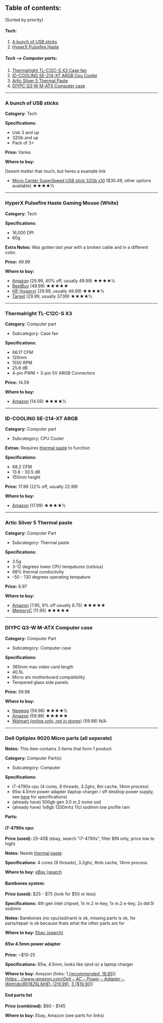 ## Table of contents:
(Sorted by priority)
#### Tech:
1. [A bunch of USB sticks](https://github.com/M0on9/Wishlist/blob/main/Wishlist.md#a-bunch-of-usb-sticks)
2. [HyperX Pulsefire Haste](https://github.com/M0on9/Wishlist/blob/main/Wishlist.md#hyperx-pulsefire-haste-gaming-mouse-white)
##### Tech --> Computer parts:
1. [Thermalright TL-C12C-S X3 Case fan](https://github.com/M0on9/Wishlist/blob/main/Wishlist.md#thermalright-tl-c12c-s-x3)
2. [ID-COOLING SE-214-XT ARGB Cpu Cooler](https://github.com/M0on9/Wishlist/blob/main/Wishlist.md#id-cooling-se-214-xt-argb)
3. [Artic Silver 5 Thermal Paste](https://github.com/M0on9/Wishlist/blob/main/Wishlist.md#artic-silver-5-thermal-paste)
4. [DIYPC Q3-W M-ATX Computer case](https://github.com/M0on9/Wishlist/blob/main/Wishlist.md#diypc-q3-w-m-atx-computer-case)

___

### A bunch of USB sticks

**Category:** Tech

**Specifications:**
 - Usb 3 and up
 - 32Gb and up
 - Pack of 3+

**Price:** Varies

**Where to buy:**

Doesnt matter that much, but heres a example link
 - [Micro Center SuperSpeed USB stick 32Gb x10](https://www.amazon.com/Center-SuperSpeed-5-Pack-Memory-Keychain/dp/B09LLWTMXQ/) ($30.49, other options available) ★★★★½

___

### HyperX Pulsefire Haste Gaming Mouse (White)

**Category:** Tech

**Specifications:**
 - 16,000 DPI
 - 60g

**Extra Notes:** Was gotten last year with a broken cable and in a different color.

**Price:** 49.99

**Where to buy:**
 - [Amazon](https://www.amazon.com/dp/B09QXG3132) (29.99, 40% off, usually 49.99) ★★★★½
 - [BestBuy](https://www.bestbuy.com/site/hyperx-pulsefire-haste-lightweight-wireless-optical-gaming-mouse-white/6500984.p?skuId=6500984) (49.99) ★★★★★
 - [HP (hyperx)](https://www.hp.com/us-en/shop/pdp/hyperx-pulsefire-haste-gaming-mouse-(white-pink)) (29.99, usually 49.99) ★★★★½
 - [Target](https://www.target.com/p/hyperx-pulsefire-haste-wired-gaming-mouse-for-pc-pink-white/-/A-86873149?clkid=695c8131N8d3f11eebae5b1563be5ff38) (29.99, usually 37.99) ★★★★½

___

### Thermalright TL-C12C-S X3

**Category:** Computer part
 - Subcategory: Case fan

**Specifications:**
 - 66.17 CFM
 - 120mm
 - 1550 RPM
 - 25.6 dB
 - 4-pin PWM + 3-pin 5V ARGB Connectors

**Price:** 14.59

**Where to buy:**
 - [Amazon](https://www.amazon.com/dp/B0BKJWMQLW) (14.59) ★★★★½

___

### ID-COOLING SE-214-XT ARGB

**Category:** Computer part
 - Subcategory: CPU Cooler

**Extras:** Requires [thermal paste](https://github.com/M0on9/Wishlist/blob/main/Wishlist.md#artic-silver-5-thermal-paste) to function

**Specifications:**
 - 68.2 CFM
 - 13.8 - 30.5 dB
 - 150mm height

**Price:** 17.99 (22% off, usually 22.99)

**Where to buy:**
 - [Amazon](https://a.co/d/1q9jktn) (17.99) ★★★★½

___

### Artic Silver 5 Thermal paste

**Category:** Computer Part
 - Subcategory: Thermal paste

**Specifications:**
 - 3.5g
 - 3-12 degrees lower CPU tempatures (celsius)
 - 88% thermal conductivity
 - -50 - 130 degrees operating tempature

**Price:** 6.97

**Where to buy:**
 - [Amazon](https://www.amazon.com/dp/B0087X728K) (7.95, 9% off usually 8.75) ★★★★★
 - [MemoryC](https://www.memoryc.com/11331-arctic-silver-5-thermal-compound-3-5g.html?sscid=b1k7_czk2s) (11.95) ★★★★★

___

### DIYPC Q3-W M-ATX Computer case

**Category:** Computer Part
 - Subcategory: Computer case

**Specifications:**
 - 360mm max video card length
 - 40.5L
 - Micro atx motherboard compatibility
 - Tempered glass side panels

**Price:** 59.98

**Where to buy:**
 - [Newegg](https://www.newegg.com/p/N82E16811353225?Item=N82E16811353225) (59.98) ★★★★½
 - [Amazon](https://www.amazon.com/Diypc-ARGB-Q3-W-Case-Argb-q3-w/dp/B0CD66G5Z5) (59.98) ★★★★★
 - [Walmart (online only, not in stores)](https://www.walmart.com/ip/DIYPC-ARGB-Q3-W-White-USB3-0-Tempered-Glass-Micro-ATX-Gaming-Computer-Case-w-Dual-Tempered-Glass-Panel-and-3-x-ARGB-LED-Fans-Pre-Installed/2874883917?from=/search) (59.98) N/A

___

### Dell Optiplex 9020 Micro parts (all seperate)

**Notes:** This item contains 3 items that form 1 product.

**Category:** Computer Part(s)
 - Subcategory: Computer

**Specifications:**
 - i7-4790s cpu (4 cores, 8 threads, 3.2ghz, 8m cache, 14nm process)
 - 65w 4.5mm power adapter (laptop charger / sff desktop power supply, see [here](https://www.dell.com/en-us/shop/dell-45-mm-barrel-65-w-ac-adapter-with-2-meter-power-cord-united-states/apd/492-bbme/pc-accessories#techspecs_section) for specifications)
 - (already have) 500gb gen 3.0 m.2 nvme ssd
 - (already have) 1x8gb 1200mhz 11cl sodimm low profile ram

**Parts:**
#### **i7-4790s cpu:**
**Price (used):** 25-45$ (ebay, search "i7-4790s", filter BIN only, price low to high)

**Notes:** Needs [thermal paste](https://github.com/M0on9/Wishlist/blob/main/Wishlist.md#artic-silver-5-thermal-paste).

**Specifications:** 4 cores (8 threads), 3.2ghz, 8mb cache, 14nm process

**Where to buy:**
[eBay (search](https://www.ebay.com/sch/i.html?campid=5338192028&kw=i7-4790s&mkcid=1&mkrid=711-53200-19255-0&toolid=20004&LH_BIN=1&_sop=15)

#### **Barebones system:**
**Price (used):** $25 - $75 (look for $50 or less)

**Specifications:** 4th gen intel chipset, 1x m.2 m-key, 1x m.2 e-key, 2x ddr3l sodimm

**Notes:** Barebones (no cpu/ssd/ram) is ok, missing parts is ok, for parts/repair is ok because thats what the other parts are for

**Where to buy:**
[Ebay (search)](https://www.ebay.com/sch/i.html?_from=R40&_trksid=p2334524.m570.l1312&_nkw=dell+optiplex+9020+micro&_sacat=0&LH_TitleDesc=0&toolid=20004&mkcid=1&campid=5338192028&LH_BIN=1&_sop=15&kw=i7-4790s&mkrid=711-53200-19255-0)

#### **65w 4.5mm power adapter**

**Price:** ~$10-25

**Specifications:** 65w, 4.5mm, looks like (and is) a laptop charger

**Where to buy:** Amazon (links: 1[ (recommended, $18.85)](https://www.amazon.com/Dell-AC-Power-Adapter-Watt/dp/B018Z6LNHE), [2 ($9.99)](https://www.amazon.com/Charger-Replacement-Inspiron-13-5000-7348-2in1/dp/B0BM47JVZ6), [3 ($19.90)](https://www.amazon.com/Dell-Original-Inspiron-Charger-7348-2in1/dp/B07R8M3VY5))

#### **End parts list**

**Price (combined):** $60 - $145

**Where to buy:** Ebay, Amazon (see parts for links)
